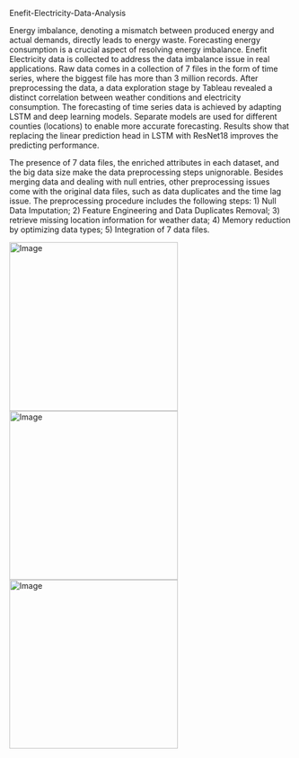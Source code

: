 Enefit-Electricity-Data-Analysis

Energy imbalance, denoting a mismatch between produced energy and actual demands, directly leads to energy waste. Forecasting energy consumption is a crucial aspect of resolving energy imbalance. Enefit Electricity data is collected to address the data imbalance issue in real applications. Raw data comes in a collection of 7 files in the form of time series, where the biggest file has more than 3 million records. After preprocessing the data, a data exploration stage by Tableau revealed a distinct correlation between weather conditions and electricity consumption. The forecasting of time series data is achieved by adapting LSTM and deep learning models. Separate models are used for different counties (locations) to enable more accurate forecasting. Results show that replacing the linear prediction head in LSTM with ResNet18 improves the predicting performance. 

The presence of 7 data files, the enriched attributes in each dataset, and the big data size make the data preprocessing steps unignorable. Besides merging data and dealing with null entries, other preprocessing issues come with the original data files, such as data duplicates and the time lag issue. The preprocessing procedure includes the following steps: 1) Null Data Imputation; 2) Feature Engineering and Data Duplicates Removal; 3) retrieve missing location information for weather data; 4) Memory reduction by optimizing data types; 5) Integration of 7 data files.   

 
<img src="https://github.com/LiangSylar/Enefit-Electricity-Data-Analysis/assets/64362092/132e6b0e-0763-4a8a-8544-f2046cc4665f" alt="Image" height="300" title="Tableau visualization of temperature vs. months">
  
<img src="https://github.com/LiangSylar/Enefit-Electricity-Data-Analysis/assets/64362092/ed5ad1c6-7977-4ca8-baec-4835526f10f3" alt="Image" height="300" title="Plot of Train MSE">

<img src="https://github.com/LiangSylar/Enefit-Electricity-Data-Analysis/assets/64362092/e4106029-7070-4476-b403-1a567354bc94" alt="Image" height="300" title="Plot of Test MSE">

